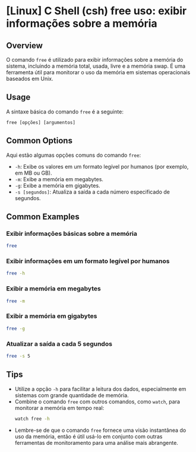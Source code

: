 # [Linux] C Shell (csh) free uso: exibir informações sobre a memória

## Overview
O comando `free` é utilizado para exibir informações sobre a memória do sistema, incluindo a memória total, usada, livre e a memória swap. É uma ferramenta útil para monitorar o uso da memória em sistemas operacionais baseados em Unix.

## Usage
A sintaxe básica do comando `free` é a seguinte:

```
free [opções] [argumentos]
```

## Common Options
Aqui estão algumas opções comuns do comando `free`:

- `-h`: Exibe os valores em um formato legível por humanos (por exemplo, em MB ou GB).
- `-m`: Exibe a memória em megabytes.
- `-g`: Exibe a memória em gigabytes.
- `-s [segundos]`: Atualiza a saída a cada número especificado de segundos.

## Common Examples

### Exibir informações básicas sobre a memória
```bash
free
```

### Exibir informações em um formato legível por humanos
```bash
free -h
```

### Exibir a memória em megabytes
```bash
free -m
```

### Exibir a memória em gigabytes
```bash
free -g
```

### Atualizar a saída a cada 5 segundos
```bash
free -s 5
```

## Tips
- Utilize a opção `-h` para facilitar a leitura dos dados, especialmente em sistemas com grande quantidade de memória.
- Combine o comando `free` com outros comandos, como `watch`, para monitorar a memória em tempo real:
  ```bash
  watch free -h
  ```
- Lembre-se de que o comando `free` fornece uma visão instantânea do uso da memória, então é útil usá-lo em conjunto com outras ferramentas de monitoramento para uma análise mais abrangente.